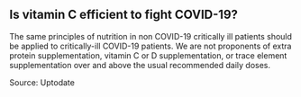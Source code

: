 ## Is vitamin C efficient to fight COVID-19?

The same principles of nutrition in non COVID-19 critically ill patients should be applied to critically-ill COVID-19 patients. We are not proponents of extra protein supplementation, vitamin C or D supplementation, or trace element supplementation over and above the usual recommended daily doses.

Source: Uptodate
